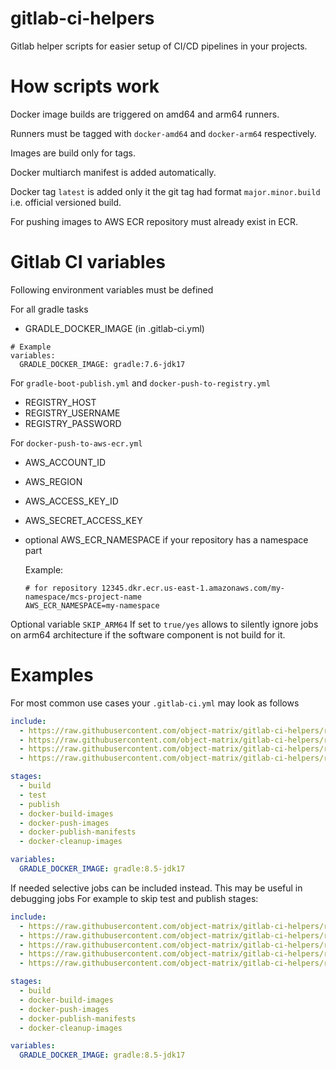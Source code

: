 # gitlab-ci-helpers
Gitlab helper scripts for easier setup of CI/CD pipelines in your projects.



# How scripts work

Docker image builds are triggered on amd64 and arm64 runners.

Runners must be tagged with `docker-amd64` and `docker-arm64` respectively.

Images are build only for tags.

Docker multiarch manifest is added automatically.

Docker tag `latest` is added only it the git tag had format `major.minor.build` i.e. official versioned build.



For pushing images to AWS ECR repository must already exist in ECR.



# Gitlab CI variables

Following environment variables must be defined

For all gradle tasks
- GRADLE_DOCKER_IMAGE (in .gitlab-ci.yml)

```properties
# Example
variables:
  GRADLE_DOCKER_IMAGE: gradle:7.6-jdk17
```



For `gradle-boot-publish.yml` and `docker-push-to-registry.yml` 
- REGISTRY_HOST
- REGISTRY_USERNAME
- REGISTRY_PASSWORD



For `docker-push-to-aws-ecr.yml`

- AWS_ACCOUNT_ID

- AWS_REGION

- AWS_ACCESS_KEY_ID

- AWS_SECRET_ACCESS_KEY

- optional AWS_ECR_NAMESPACE if your repository has a namespace part

  Example:

  ```properties
  # for repository 12345.dkr.ecr.us-east-1.amazonaws.com/my-namespace/mcs-project-name
  AWS_ECR_NAMESPACE=my-namespace
  ```

Optional variable `SKIP_ARM64`
If set to `true/yes` allows to silently ignore jobs on arm64 architecture if the software component is not build for it.

# Examples

For most common use cases your  `.gitlab-ci.yml` may look as follows

```yml
include:
  - https://raw.githubusercontent.com/object-matrix/gitlab-ci-helpers/refs/heads/main/src/gradle-main.yml
  - https://raw.githubusercontent.com/object-matrix/gitlab-ci-helpers/refs/heads/main/src/gradle-boot-publish.yml
  - https://raw.githubusercontent.com/object-matrix/gitlab-ci-helpers/refs/heads/main/src/docker-push-to-registry.yml
  - https://raw.githubusercontent.com/object-matrix/gitlab-ci-helpers/refs/heads/main/src/docker-push-to-aws-ecr.yml

stages:
  - build
  - test
  - publish
  - docker-build-images
  - docker-push-images
  - docker-publish-manifests
  - docker-cleanup-images

variables:
  GRADLE_DOCKER_IMAGE: gradle:8.5-jdk17
```

If needed selective jobs can be included instead.
This may be useful in debugging jobs
For example to skip test and publish stages:

```yml
include:
  - https://raw.githubusercontent.com/object-matrix/gitlab-ci-helpers/refs/heads/main/src/gradle-base.yml
  - https://raw.githubusercontent.com/object-matrix/gitlab-ci-helpers/refs/heads/main/src/gradle-assemble.yml
  - https://raw.githubusercontent.com/object-matrix/gitlab-ci-helpers/refs/heads/main/src/gradle-boot-publish.yml
  - https://raw.githubusercontent.com/object-matrix/gitlab-ci-helpers/refs/heads/main/src/docker-push-to-registry.yml
  - https://raw.githubusercontent.com/object-matrix/gitlab-ci-helpers/refs/heads/main/src/docker-push-to-aws-ecr.yml

stages:
  - build
  - docker-build-images
  - docker-push-images
  - docker-publish-manifests
  - docker-cleanup-images

variables:
  GRADLE_DOCKER_IMAGE: gradle:8.5-jdk17
```
